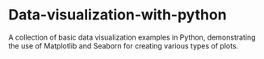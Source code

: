 # Data-visualization-with-python
A collection of basic data visualization examples in Python, demonstrating the use of Matplotlib and Seaborn for creating various types of plots.
